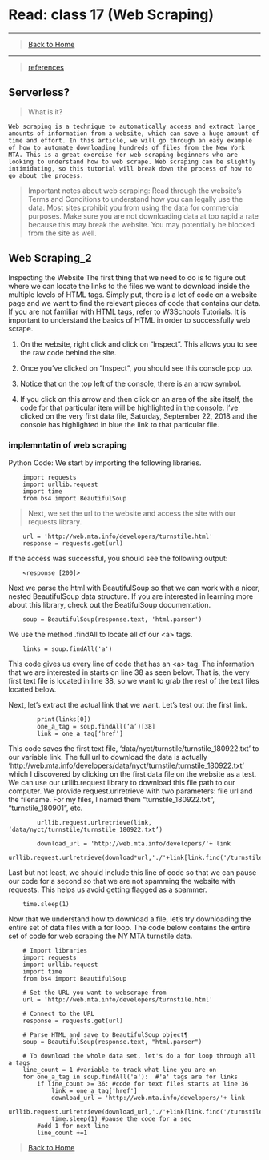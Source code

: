 # Read: class 17 (Web Scraping)

---

> [Back to Home](../README.md)

---

> [references](https://towardsdatascience.com/how-to-web-scrape-with-python-in-4-minutes-bc49186a8460)

## Serverless?

> What is it?

    Web scraping is a technique to automatically access and extract large amounts of information from a website, which can save a huge amount of time and effort. In this article, we will go through an easy example of how to automate downloading hundreds of files from the New York MTA. This is a great exercise for web scraping beginners who are looking to understand how to web scrape. Web scraping can be slightly intimidating, so this tutorial will break down the process of how to go about the process.

> Important notes about web scraping:
> Read through the website’s Terms and Conditions to understand how you can legally use the data. Most sites prohibit you from using the data for commercial purposes.
> Make sure you are not downloading data at too rapid a rate because this may break the website. You may potentially be blocked from the site as well.

## Web Scraping_2

Inspecting the Website
The first thing that we need to do is to figure out where we can locate the links to the files we want to download inside the multiple levels of HTML tags. Simply put, there is a lot of code on a website page and we want to find the relevant pieces of code that contains our data. If you are not familiar with HTML tags, refer to W3Schools Tutorials. It is important to understand the basics of HTML in order to successfully web scrape.

1. On the website, right click and click on “Inspect”. This allows you to see the raw code behind the site.

2. Once you’ve clicked on “Inspect”, you should see this console pop up.

3. Notice that on the top left of the console, there is an arrow symbol.

4. If you click on this arrow and then click on an area of the site itself, the code for that particular item will be highlighted in the console. I’ve clicked on the very first data file, Saturday, September 22, 2018 and the console has highlighted in blue the link to that particular file.

### implemntatin of web scraping

Python Code:
We start by importing the following libraries.

        import requests
        import urllib.request
        import time
        from bs4 import BeautifulSoup

> Next, we set the url to the website and access the site with our requests library.

        url = 'http://web.mta.info/developers/turnstile.html'
        response = requests.get(url)

If the access was successful, you should see the following output:

        <response [200]>

Next we parse the html with BeautifulSoup so that we can work with a nicer, nested BeautifulSoup data structure. If you are interested in learning more about this library, check out the BeatifulSoup documentation.

        soup = BeautifulSoup(response.text, 'html.parser')

We use the method .findAll to locate all of our \<a> tags.

        links = soup.findAll('a')

This code gives us every line of code that has an \<a> tag. The information that we are interested in starts on line 38 as seen below. That is, the very first text file is located in line 38, so we want to grab the rest of the text files located below.

Next, let’s extract the actual link that we want. Let’s test out the first link.

            print(links[0])
            one_a_tag = soup.findAll(‘a’)[38]
            link = one_a_tag[‘href’]

This code saves the first text file, ‘data/nyct/turnstile/turnstile_180922.txt’ to our variable link. The full url to download the data is actually ‘http://web.mta.info/developers/data/nyct/turnstile/turnstile_180922.txt’ which I discovered by clicking on the first data file on the website as a test. We can use our urllib.request library to download this file path to our computer. We provide request.urlretrieve with two parameters: file url and the filename. For my files, I named them “turnstile_180922.txt”, “turnstile_180901”, etc.

            urllib.request.urlretrieve(link, ‘data/nyct/turnstile/turnstile_180922.txt’)

            download_url = 'http://web.mta.info/developers/'+ link

    urllib.request.urlretrieve(download*url,'./'+link[link.find('/turnstile*')+1:])

Last but not least, we should include this line of code so that we can pause our code for a second so that we are not spamming the website with requests. This helps us avoid getting flagged as a spammer.

        time.sleep(1)

Now that we understand how to download a file, let’s try downloading the entire set of data files with a for loop. The code below contains the entire set of code for web scraping the NY MTA turnstile data.

        # Import libraries
        import requests
        import urllib.request
        import time
        from bs4 import BeautifulSoup

        # Set the URL you want to webscrape from
        url = 'http://web.mta.info/developers/turnstile.html'

        # Connect to the URL
        response = requests.get(url)

        # Parse HTML and save to BeautifulSoup object¶
        soup = BeautifulSoup(response.text, "html.parser")

        # To download the whole data set, let's do a for loop through all a tags
        line_count = 1 #variable to track what line you are on
        for one_a_tag in soup.findAll('a'):  #'a' tags are for links
            if line_count >= 36: #code for text files starts at line 36
                link = one_a_tag['href']
                download_url = 'http://web.mta.info/developers/'+ link
                urllib.request.urlretrieve(download_url,'./'+link[link.find('/turnstile_')+1:])
                time.sleep(1) #pause the code for a sec
            #add 1 for next line
            line_count +=1

> [Back to Home](../README.md)
